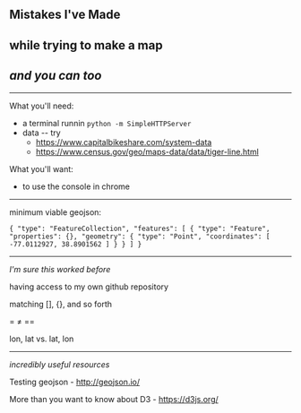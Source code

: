 ## Mistakes I've Made
##  while trying to make a map ##
## _and you can too_ ##

****

What you'll need:  
+ a terminal runnin  `python -m SimpleHTTPServer`  
+ data -- try   
  + https://www.capitalbikeshare.com/system-data
  + https://www.census.gov/geo/maps-data/data/tiger-line.html

What you'll want:  
+ to use the console in chrome

****

minimum viable geojson:

`{
  "type": "FeatureCollection",
  "features": [
    {
      "type": "Feature",
      "properties": {},
      "geometry": {
        "type": "Point",
        "coordinates": [
          -77.0112927,
          38.8901562
        ]
      }
    }
  ]
}`


****

_I'm sure this worked before_

having access to my own github repository

matching [], {}, and so forth

= ≠ ==

lon, lat vs. lat, lon

***


_incredibly useful resources_

Testing geojson - http://geojson.io/

More than you want to know about D3 - https://d3js.org/
